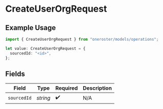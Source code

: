 # CreateUserOrgRequest

## Example Usage

```typescript
import { CreateUserOrgRequest } from "oneroster/models/operations";

let value: CreateUserOrgRequest = {
  sourcedId: "<id>",
};
```

## Fields

| Field              | Type               | Required           | Description        |
| ------------------ | ------------------ | ------------------ | ------------------ |
| `sourcedId`        | *string*           | :heavy_check_mark: | N/A                |